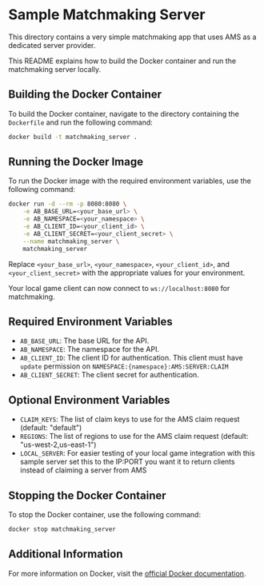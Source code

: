 # Sample Matchmaking Server

This directory contains a very simple matchmaking app that uses AMS as a dedicated server provider.

This README explains how to build the Docker container and run the matchmaking server locally.

## Building the Docker Container

To build the Docker container, navigate to the directory containing the `Dockerfile` and run the following command:

```sh
docker build -t matchmaking_server .
```

## Running the Docker Image

To run the Docker image with the required environment variables, use the following command:

```sh
docker run -d --rm -p 8080:8080 \
    -e AB_BASE_URL=<your_base_url> \
    -e AB_NAMESPACE=<your_namespace> \
    -e AB_CLIENT_ID=<your_client_id> \
    -e AB_CLIENT_SECRET=<your_client_secret> \
    --name matchmaking_server \
    matchmaking_server
```

Replace `<your_base_url>`, `<your_namespace>`, `<your_client_id>`, and `<your_client_secret>` with the appropriate values for your environment.

Your local game client can now connect to `ws://localhost:8080` for matchmaking. 

## Required Environment Variables

- `AB_BASE_URL`: The base URL for the API.
- `AB_NAMESPACE`: The namespace for the API.
- `AB_CLIENT_ID`: The client ID for authentication.  This client must have `update` permission on `NAMESPACE:{namespace}:AMS:SERVER:CLAIM`
- `AB_CLIENT_SECRET`: The client secret for authentication.

## Optional Environment Variables

- `CLAIM_KEYS`: The list of claim keys to use for the AMS claim request (default: "default")
- `REGIONS`: The list of regions to use for the AMS claim request (default: "us-west-2,us-east-1")
- `LOCAL_SERVER`: For easier testing of your local game integration with this sample server set this to the IP:PORT you want it to return clients instead of claiming a server from AMS

## Stopping the Docker Container

To stop the Docker container, use the following command:

```sh
docker stop matchmaking_server
```

## Additional Information

For more information on Docker, visit the [official Docker documentation](https://docs.docker.com/).